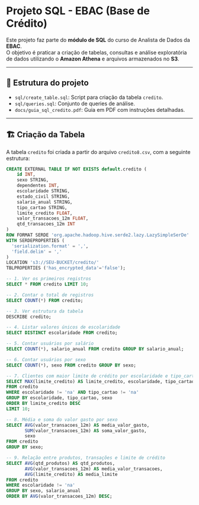 # Projeto SQL - EBAC (Base de Crédito)

Este projeto faz parte do **módulo de SQL** do curso de Analista de Dados da **EBAC**.  
O objetivo é praticar a criação de tabelas, consultas e análise exploratória de dados utilizando o **Amazon Athena** e arquivos armazenados no **S3**.

---

## 📂 Estrutura do projeto
- `sql/create_table.sql`: Script para criação da tabela `credito`.
- `sql/queries.sql`: Conjunto de queries de análise.
- `docs/guia_sql_credito.pdf`: Guia em PDF com instruções detalhadas.

---

## 🏗️ Criação da Tabela

A tabela `credito` foi criada a partir do arquivo `credito8.csv`, com a seguinte estrutura:

```sql
CREATE EXTERNAL TABLE IF NOT EXISTS default.credito (
    id INT,
    sexo STRING,
    dependentes INT,
    escolaridade STRING,
    estado_civil STRING,
    salario_anual STRING,
    tipo_cartao STRING,
    limite_credito FLOAT,
    valor_transacoes_12m FLOAT,
    qtd_transacoes_12m INT
)
ROW FORMAT SERDE 'org.apache.hadoop.hive.serde2.lazy.LazySimpleSerDe'
WITH SERDEPROPERTIES (
  'serialization.format' = ',',
  'field.delim' = ','
)
LOCATION 's3://SEU-BUCKET/credito/'
TBLPROPERTIES ('has_encrypted_data'='false');

-- 1. Ver os primeiros registros
SELECT * FROM credito LIMIT 10;

-- 2. Contar o total de registros
SELECT COUNT(*) FROM credito;

-- 3. Ver estrutura da tabela
DESCRIBE credito;

-- 4. Listar valores únicos de escolaridade
SELECT DISTINCT escolaridade FROM credito;

-- 5. Contar usuários por salário
SELECT COUNT(*), salario_anual FROM credito GROUP BY salario_anual;

-- 6. Contar usuários por sexo
SELECT COUNT(*), sexo FROM credito GROUP BY sexo;

-- 7. Clientes com maior limite de crédito por escolaridade e tipo_cartao
SELECT MAX(limite_credito) AS limite_credito, escolaridade, tipo_cartao, sexo
FROM credito
WHERE escolaridade != 'na' AND tipo_cartao != 'na'
GROUP BY escolaridade, tipo_cartao, sexo
ORDER BY limite_credito DESC
LIMIT 10;

-- 8. Média e soma do valor gasto por sexo
SELECT AVG(valor_transacoes_12m) AS media_valor_gasto,
       SUM(valor_transacoes_12m) AS soma_valor_gasto,
       sexo
FROM credito
GROUP BY sexo;

-- 9. Relação entre produtos, transações e limite de crédito
SELECT AVG(qtd_produtos) AS qtd_produtos,
       AVG(valor_transacoes_12m) AS media_valor_transacoes,
       AVG(limite_credito) AS media_limite
FROM credito
WHERE escolaridade != 'na'
GROUP BY sexo, salario_anual
ORDER BY AVG(valor_transacoes_12m) DESC;

